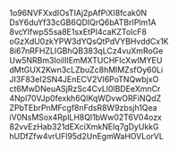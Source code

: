 1o96NVFXxdIOsTIAj2pAfPiXI8fcak0N
DsY6duYf33cGB6QDIQrQ6bATBrIPlm1A
8vcYlfwpS5sa8E1sxEtPI4caKZTolcF8
oGzXdU0zkYPW3dYQsQtPdVYBHvddCx1K
8i67nRFHZLIGBhQB383qLCz4vuXmRoGe
Uw5NRBm3IoilIlEmMXTUCHFlcXwIMYEU
dMtGUX2Kwn3cLZbuZc8hMlMZsfOy60Li
JI3F83eI2SN4JEnECV2VI6PoTNQwbjxO
ct6MwDNeuASjRzSc4CvLl0lBDEeXmnCr
4Npl70VJp0fexkh6QlKqWDvwORFiNQdZ
ZPbTEbrPnMFcgf8nFdsR8W9zbsjh1Qea
iV0NsMSox4RplLH8Ql1bWw02T6V04ozx
82vvEzHab321dEXciXmkNEIq7gDyUkkG
hUDfZfw4vrUFl95d2UnEgmWaHOVLorVL
